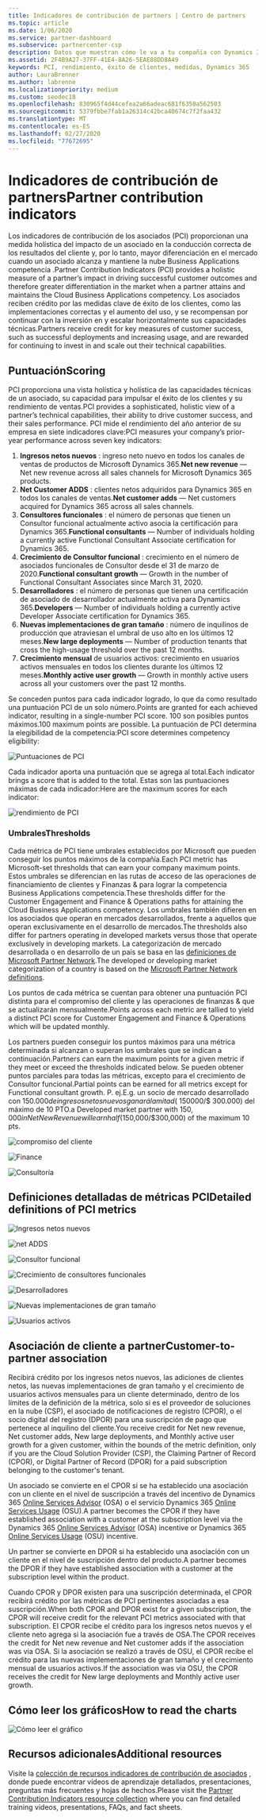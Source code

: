 ```yaml
---
title: Indicadores de contribución de partners | Centro de partners
ms.topic: article
ms.date: 1/06/2020
ms.service: partner-dashboard
ms.subservice: partnercenter-csp
description: Datos que muestran cómo le va a tu compañía con Dynamics 365 Customer Engagement o Dynamics 365 Finance and Operations
ms.assetid: 2F4B9A27-37FF-41E4-8A26-5EAE88DD8A49
keywords: PCI, rendimiento, éxito de clientes, medidas, Dynamics 365
author: LauraBrenner
ms.author: labrenne
ms.localizationpriority: medium
ms.custom: seodec18
ms.openlocfilehash: 830965f4d44cefea2a66adeac681f6350a562503
ms.sourcegitcommit: 5379fbbe7fab1a26314c42bca40674c7f2faa432
ms.translationtype: MT
ms.contentlocale: es-ES
ms.lasthandoff: 02/27/2020
ms.locfileid: "77672695"
---
```

# <a name="partner-contribution-indicators"></a><span data-ttu-id="79910-104">Indicadores de contribución de partners</span><span class="sxs-lookup"><span data-stu-id="79910-104">Partner contribution indicators</span></span>

<span data-ttu-id="79910-105">Los indicadores de contribución de los asociados (PCI) proporcionan una medida holística del impacto de un asociado en la conducción correcta de los resultados del cliente y, por lo tanto, mayor diferenciación en el mercado cuando un asociado alcanza y mantiene la nube Business Applications competencia .</span><span class="sxs-lookup"><span data-stu-id="79910-105">Partner Contribution Indicators (PCI) provides a holistic measure of a partner’s impact in driving successful customer outcomes and therefore greater differentiation in the market when a partner attains and maintains the Cloud Business Applications competency.</span></span> <span data-ttu-id="79910-106">Los asociados reciben crédito por las medidas clave de éxito de los clientes, como las implementaciones correctas y el aumento del uso, y se recompensan por continuar con la inversión en y escalar horizontalmente sus capacidades técnicas.</span><span class="sxs-lookup"><span data-stu-id="79910-106">Partners receive credit for key measures of customer success, such as successful deployments and increasing usage, and are rewarded for continuing to invest in and scale out their technical capabilities.</span></span>

## <a name="scoring"></a><span data-ttu-id="79910-107">Puntuación</span><span class="sxs-lookup"><span data-stu-id="79910-107">Scoring</span></span>

<span data-ttu-id="79910-108">PCI proporciona una vista holística y holística de las capacidades técnicas de un asociado, su capacidad para impulsar el éxito de los clientes y su rendimiento de ventas.</span><span class="sxs-lookup"><span data-stu-id="79910-108">PCI provides a sophisticated, holistic view of a partner’s technical capabilities, their ability to drive customer success, and their sales performance.</span></span> <span data-ttu-id="79910-109">PCI mide el rendimiento del año anterior de su empresa en siete indicadores clave:</span><span class="sxs-lookup"><span data-stu-id="79910-109">PCI measures your company’s prior-year performance across seven key indicators:</span></span>

1. <span data-ttu-id="79910-110">**Ingresos netos nuevos** : ingreso neto nuevo en todos los canales de ventas de productos de Microsoft Dynamics 365.</span><span class="sxs-lookup"><span data-stu-id="79910-110">**Net new revenue** — Net new revenue across all sales channels for Microsoft Dynamics 365 products.</span></span>
2. <span data-ttu-id="79910-111">**Net Customer ADDS** : clientes netos adquiridos para Dynamics 365 en todos los canales de ventas.</span><span class="sxs-lookup"><span data-stu-id="79910-111">**Net customer adds** — Net customers acquired for Dynamics 365 across all sales channels.</span></span>
3. <span data-ttu-id="79910-112">**Consultores funcionales** : el número de personas que tienen un Consultor funcional actualmente activo asocia la certificación para Dynamics 365.</span><span class="sxs-lookup"><span data-stu-id="79910-112">**Functional consultants** — Number of individuals holding a currently active Functional Consultant Associate certification for Dynamics 365.</span></span>
4. <span data-ttu-id="79910-113">**Crecimiento de Consultor funcional** : crecimiento en el número de asociados funcionales de Consultor desde el 31 de marzo de 2020.</span><span class="sxs-lookup"><span data-stu-id="79910-113">**Functional consultant growth** — Growth in the number of Functional Consultant Associates since March 31, 2020.</span></span>
5. <span data-ttu-id="79910-114">**Desarrolladores** : el número de personas que tienen una certificación de asociado de desarrollador actualmente activa para Dynamics 365.</span><span class="sxs-lookup"><span data-stu-id="79910-114">**Developers** — Number of individuals holding a currently active Developer Associate certification for Dynamics 365.</span></span>
6. <span data-ttu-id="79910-115">**Nuevas implementaciones de gran tamaño** : número de inquilinos de producción que atraviesan el umbral de uso alto en los últimos 12 meses.</span><span class="sxs-lookup"><span data-stu-id="79910-115">**New large deployments** — Number of production tenants that cross the high-usage threshold over the past 12 months.</span></span>
7. <span data-ttu-id="79910-116">**Crecimiento mensual** de usuarios activos: crecimiento en usuarios activos mensuales en todos los clientes durante los últimos 12 meses.</span><span class="sxs-lookup"><span data-stu-id="79910-116">**Monthly active user growth** — Growth in monthly active users across all your customers over the past 12 months.</span></span>

<span data-ttu-id="79910-117">Se conceden puntos para cada indicador logrado, lo que da como resultado una puntuación PCI de un solo número.</span><span class="sxs-lookup"><span data-stu-id="79910-117">Points are granted for each achieved indicator, resulting in a single-number PCI score.</span></span> <span data-ttu-id="79910-118">100 son posibles puntos máximos.</span><span class="sxs-lookup"><span data-stu-id="79910-118">100 maximum points are possible.</span></span> <span data-ttu-id="79910-119">La puntuación de PCI determina la elegibilidad de la competencia:</span><span class="sxs-lookup"><span data-stu-id="79910-119">PCI score determines competency eligibility:</span></span>

![Puntuaciones de PCI](images/pcinew1.png)

<span data-ttu-id="79910-121">Cada indicador aporta una puntuación que se agrega al total.</span><span class="sxs-lookup"><span data-stu-id="79910-121">Each indicator brings a score that is added to the total.</span></span> <span data-ttu-id="79910-122">Estas son las puntuaciones máximas de cada indicador:</span><span class="sxs-lookup"><span data-stu-id="79910-122">Here are the maximum scores for each indicator:</span></span>

![rendimiento de PCI](images/pci/perfnew.png)

### <a name="thresholds"></a><span data-ttu-id="79910-124">Umbrales</span><span class="sxs-lookup"><span data-stu-id="79910-124">Thresholds</span></span>

<span data-ttu-id="79910-125">Cada métrica de PCI tiene umbrales establecidos por Microsoft que pueden conseguir los puntos máximos de la compañía.</span><span class="sxs-lookup"><span data-stu-id="79910-125">Each PCI metric has Microsoft-set thresholds that can earn your company maximum points.</span></span> <span data-ttu-id="79910-126">Estos umbrales se diferencian en las rutas de acceso de las operaciones de financiamiento de clientes y Finanzas & para lograr la competencia Business Applications competencia.</span><span class="sxs-lookup"><span data-stu-id="79910-126">These thresholds differ for the Customer Engagement and Finance & Operations paths for attaining the Cloud Business Applications competency.</span></span> <span data-ttu-id="79910-127">Los umbrales también difieren en los asociados que operan en mercados desarrollados, frente a aquellos que operan exclusivamente en el desarrollo de mercados.</span><span class="sxs-lookup"><span data-stu-id="79910-127">The thresholds also differ for partners operating in developed markets versus those that operate exclusively in developing markets.</span></span>  <span data-ttu-id="79910-128">La categorización de mercado desarrollada o en desarrollo de un país se basa en las [definiciones de Microsoft Partner Network](https://assetsprod.microsoft.com/mpn/mpn-developed-and-developing-countries.pdf).</span><span class="sxs-lookup"><span data-stu-id="79910-128">The developed or developing market categorization of a country is based on the [Microsoft Partner Network definitions](https://assetsprod.microsoft.com/mpn/mpn-developed-and-developing-countries.pdf).</span></span>

<span data-ttu-id="79910-129">Los puntos de cada métrica se cuentan para obtener una puntuación PCI distinta para el compromiso del cliente y las operaciones de finanzas & que se actualizarán mensualmente.</span><span class="sxs-lookup"><span data-stu-id="79910-129">Points across each metric are tallied to yield a distinct PCI score for Customer Engagement and Finance & Operations which will be updated monthly.</span></span>

<span data-ttu-id="79910-130">Los partners pueden conseguir los puntos máximos para una métrica determinada si alcanzan o superan los umbrales que se indican a continuación.</span><span class="sxs-lookup"><span data-stu-id="79910-130">Partners can earn the maximum points for a given metric if they meet or exceed the thresholds indicated below.</span></span> <span data-ttu-id="79910-131">Se pueden obtener puntos parciales para todas las métricas, excepto para el crecimiento de Consultor funcional.</span><span class="sxs-lookup"><span data-stu-id="79910-131">Partial points can be earned for all metrics except for Functional consultant growth.</span></span> <span data-ttu-id="79910-132">P. ej.</span><span class="sxs-lookup"><span data-stu-id="79910-132">E.g.</span></span> <span data-ttu-id="79910-133">un socio de mercado desarrollado con $150.000 de ingresos netos nuevos ganará la mitad ($ 150000/$ 300.000) del máximo de 10 PTO.</span><span class="sxs-lookup"><span data-stu-id="79910-133">a Developed market partner with $150,000 in Net New Revenue will earn half ($150,000/$300,000) of the maximum 10 pts.</span></span> 

![compromiso del cliente](images/pci/custengagethresh.png)

![Finance](images/pci/table_2.png
)

![Consultoría](images/pci/table_3.png)

## <a name="detailed-definitions-of-pci-metrics"></a><span data-ttu-id="79910-137">Definiciones detalladas de métricas PCI</span><span class="sxs-lookup"><span data-stu-id="79910-137">Detailed definitions of PCI metrics</span></span>

![Ingresos netos nuevos](images/pci/netnewrevenue.png)

![net ADDS](images/pci/netadds.png)

![Consultor funcional](images/pci/funcconsult.png)

![Crecimiento de consultores funcionales](images/pci/funcgrowth2.png)

![Desarrolladores](images/pci/developers.png) 

![Nuevas implementaciones de gran tamaño](images/pci/largedeploy.png) 

![Usuarios activos](images/pci/activeusers.png)



## <a name="customer-to-partner-association"></a><span data-ttu-id="79910-145">Asociación de cliente a partner</span><span class="sxs-lookup"><span data-stu-id="79910-145">Customer-to-partner association</span></span>

<span data-ttu-id="79910-146">Recibirá crédito por los ingresos netos nuevos, las adiciones de clientes netos, las nuevas implementaciones de gran tamaño y el crecimiento de usuarios activos mensuales para un cliente determinado, dentro de los límites de la definición de la métrica, solo si es el proveedor de soluciones en la nube (CSP), el asociado de notificaciones de registro (CPOR), o el socio digital del registro (DPOR) para una suscripción de pago que pertenece al inquilino del cliente.</span><span class="sxs-lookup"><span data-stu-id="79910-146">You receive credit for Net new revenue, Net customer adds, New large deployments, and Monthly active user growth for a given customer, within the bounds of the metric definition, only if you are the Cloud Solution Provider (CSP), the Claiming Partner of Record (CPOR), or Digital Partner of Record (DPOR) for a paid subscription belonging to the customer's tenant.</span></span>

<span data-ttu-id="79910-147">Un asociado se convierte en el CPOR si se ha establecido una asociación con un cliente en el nivel de suscripción a través del incentivo de Dynamics 365 [Online Services Advisor](https://support.microsoft.com/en-us/help/4501560/online-services-advisor-osa-sell-incentives-faq) (OSA) o el servicio Dynamics 365 [Online Services Usage](https://support.microsoft.com/en-us/help/4489988/online-services-usage-osu-incentives-faq) (OSU).</span><span class="sxs-lookup"><span data-stu-id="79910-147">A partner becomes the CPOR if they have established association with a customer at the subscription level via the Dynamics 365 [Online Services Advisor](https://support.microsoft.com/en-us/help/4501560/online-services-advisor-osa-sell-incentives-faq) (OSA) incentive or Dynamics 365 [Online Services Usage](https://support.microsoft.com/en-us/help/4489988/online-services-usage-osu-incentives-faq) (OSU) incentive.</span></span>

<span data-ttu-id="79910-148">Un partner se convierte en DPOR si ha establecido una asociación con un cliente en el nivel de suscripción dentro del producto.</span><span class="sxs-lookup"><span data-stu-id="79910-148">A partner becomes the DPOR if they have established association with a customer at the subscription level within the product.</span></span>

<span data-ttu-id="79910-149">Cuando CPOR y DPOR existen para una suscripción determinada, el CPOR recibirá crédito por las métricas de PCI pertinentes asociadas a esa suscripción.</span><span class="sxs-lookup"><span data-stu-id="79910-149">When both CPOR and DPOR exist for a given subscription, the CPOR will receive credit for the relevant PCI metrics associated with that subscription.</span></span> <span data-ttu-id="79910-150">El CPOR recibe el crédito para los ingresos netos nuevos y el cliente neto agrega si la asociación fue a través de OSA.</span><span class="sxs-lookup"><span data-stu-id="79910-150">The CPOR receives the credit for Net new revenue and Net customer adds if the association was via OSA.</span></span> <span data-ttu-id="79910-151">Si la asociación se realizó a través de OSU, el CPOR recibe el crédito para las nuevas implementaciones de gran tamaño y el crecimiento mensual de usuarios activos.</span><span class="sxs-lookup"><span data-stu-id="79910-151">If the association was via OSU, the CPOR receives the credit for New large deployments and Monthly active user growth.</span></span> 

## <a name="how-to-read-the-charts"></a><span data-ttu-id="79910-152">Cómo leer los gráficos</span><span class="sxs-lookup"><span data-stu-id="79910-152">How to read the charts</span></span>

![Cómo leer el gráfico](images/pci/howto.png)

## <a name="additional-resources"></a><span data-ttu-id="79910-154">Recursos adicionales</span><span class="sxs-lookup"><span data-stu-id="79910-154">Additional resources</span></span>

<span data-ttu-id="79910-155">Visite la [colección de recursos indicadores de contribución de asociados](https://aka.ms/pcilearn) , donde puede encontrar vídeos de aprendizaje detallados, presentaciones, preguntas más frecuentes y hojas de hechos.</span><span class="sxs-lookup"><span data-stu-id="79910-155">Please visit the [Partner Contribution Indicators resource collection](https://aka.ms/pcilearn) where you can find detailed training videos, presentations, FAQs, and fact sheets.</span></span> 




